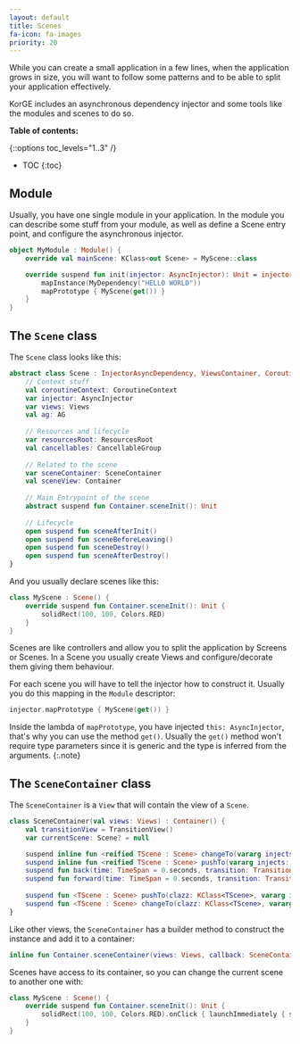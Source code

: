 ```yaml
---
layout: default
title: Scenes
fa-icon: fa-images
priority: 20
---
```


While you can create a small application in a few lines, when the application grows in size, you will want
to follow some patterns and to be able to split your application effectively.

KorGE includes an asynchronous dependency injector and some tools like the modules and scenes to do so.

**Table of contents:**

{::options toc_levels="1..3" /}

* TOC
{:toc}

## Module

Usually, you have one single module in your application. In the module you can describe some stuff from your module,
as well as define a Scene entry point, and configure the asynchronous injector.

```kotlin
object MyModule : Module() {
    override val mainScene: KClass<out Scene> = MyScene::class

    override suspend fun init(injector: AsyncInjector): Unit = injector.run {
        mapInstance(MyDependency("HELLO WORLD"))
        mapPrototype { MyScene(get()) }
    }
}
```

## The `Scene` class

The `Scene` class looks like this:

```kotlin
abstract class Scene : InjectorAsyncDependency, ViewsContainer, CoroutineScope {
    // Context stuff
    val coroutineContext: CoroutineContext
    var injector: AsyncInjector
    var views: Views
    val ag: AG
    
    // Resources and lifecycle
    var resourcesRoot: ResourcesRoot
    val cancellables: CancellableGroup
    
    // Related to the scene
    var sceneContainer: SceneContainer
    val sceneView: Container
    
    // Main Entrypoint of the scene
    abstract suspend fun Container.sceneInit(): Unit
    
    // Lifecycle
    open suspend fun sceneAfterInit()
    open suspend fun sceneBeforeLeaving()
    open suspend fun sceneDestroy()
    open suspend fun sceneAfterDestroy()
}
```

And you usually declare scenes like this:

```kotlin
class MyScene : Scene() {
	override suspend fun Container.sceneInit(): Unit {
	    solidRect(100, 100, Colors.RED)
	}
}
```

Scenes are like controllers and allow you to split the application by Screens or Scenes.
In a Scene you usually create Views and configure/decorate them giving them behaviour.

For each scene you will have to tell the injector how to construct it. Usually you do this mapping in the `Module` descriptor:

```kotlin
injector.mapPrototype { MyScene(get()) }
```

Inside the lambda of `mapPrototype`, you have injected `this: AsyncInjector`, that's why you can use the method `get()`.
Usually the `get()` method won't require type parameters since it is generic and the type is inferred from the arguments. 
{:.note}

## The `SceneContainer` class

The `SceneContainer` is a `View` that will contain the view of a `Scene`.

```kotlin
class SceneContainer(val views: Views) : Container() {
	val transitionView = TransitionView()
	var currentScene: Scene? = null

	suspend inline fun <reified TScene : Scene> changeTo(vararg injects: Any, time: TimeSpan = 0.seconds, transition: Transition = AlphaTransition): TScene
	suspend inline fun <reified TScene : Scene> pushTo(vararg injects: Any, time: TimeSpan = 0.seconds, transition: Transition = AlphaTransition): TScene
	suspend fun back(time: TimeSpan = 0.seconds, transition: Transition = AlphaTransition): Scene
	suspend fun forward(time: TimeSpan = 0.seconds, transition: Transition = AlphaTransition): Scene
	
	suspend fun <TScene : Scene> pushTo(clazz: KClass<TScene>, vararg injects: Any, time: TimeSpan = 0.seconds, transition: Transition = AlphaTransition): TScene
	suspend fun <TScene : Scene> changeTo(clazz: KClass<TScene>, vararg injects: Any, time: TimeSpan = 0.seconds, transition: Transition = AlphaTransition): TScene
}
```

Like other views, the `SceneContainer` has a builder method to construct the instance and add it to a container:

```kotlin
inline fun Container.sceneContainer(views: Views, callback: SceneContainer.() -> Unit = {}): SceneContainer = SceneContainer(views).addTo(this).apply(callback)
```

Scenes have access to its container, so you can change the current scene to another one with:

```kotlin
class MyScene : Scene() {
	override suspend fun Container.sceneInit(): Unit {
	    solidRect(100, 100, Colors.RED).onClick { launchImmediately { sceneContainer.changeTo<OtherScene>() } }
	}
}
```


